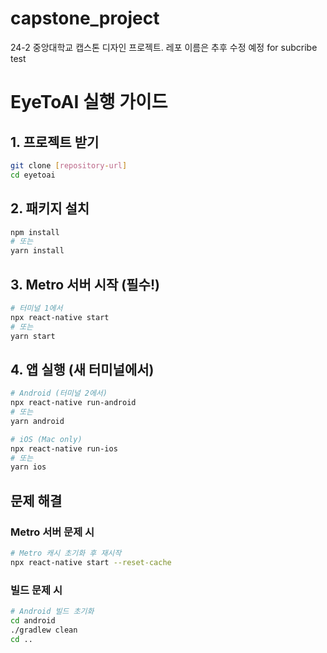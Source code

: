 # capstone_project

24-2 중앙대학교 캡스톤 디자인 프로젝트. 레포 이름은 추후 수정 예정
for subcribe test

# EyeToAI 실행 가이드

## 1. 프로젝트 받기

```bash
git clone [repository-url]
cd eyetoai
```

## 2. 패키지 설치

```bash
npm install
# 또는
yarn install
```

## 3. Metro 서버 시작 (필수!)

```bash
# 터미널 1에서
npx react-native start
# 또는
yarn start
```

## 4. 앱 실행 (새 터미널에서)

```bash
# Android (터미널 2에서)
npx react-native run-android
# 또는
yarn android

# iOS (Mac only)
npx react-native run-ios
# 또는
yarn ios
```

## 문제 해결

### Metro 서버 문제 시

```bash
# Metro 캐시 초기화 후 재시작
npx react-native start --reset-cache
```

### 빌드 문제 시

```bash
# Android 빌드 초기화
cd android
./gradlew clean
cd ..
```
